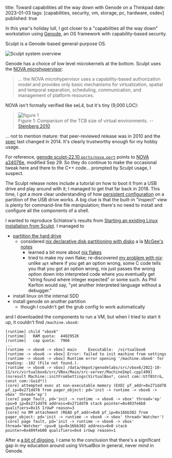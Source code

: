 title: Toward capabilities all the way down with Genode on a Thinkpad
date: 2023-01-03
tags: [capabilities, security, vm, storage, pc, hardware, osdev]
published: true

In this year's holiday lull, I got closer to a "capabilities all the way down" workstation using [Genode](https://genode.org/), an OS framework with capability-based security.

Sculpt is a Genode-based general-purpose OS.

![Sculpt system overview](https://genode.org/documentation/articles/sculpt_overview.png)

Genode has a choice of low level microkernels at the bottom.
Sculpt uses the [NOVA microhypervisor](http://hypervisor.org/):

> ... the NOVA microhypervisor uses a capability-based authorization model and provides only basic mechanisms for virtualization, spatial and temporal separation, scheduling, communication, and management of platform resources.

NOVA isn't formally verified like seL4, but it's tiny (9,000 LOC):

> ![figure 1](https://user-images.githubusercontent.com/150986/210296418-9ce6f1e6-ce31-4328-96e9-8009a815d7cc.png)  
> Figure 1: Comparison of the TCB size of virtual environments.
> -- [Steinberg 2010](http://hypervisor.org/eurosys2010.pdf)

... not to mention mature: that peer-reviewed release was in 2010 and the [spec](https://github.com/alex-ab/NOVA/blob/a34076e/doc/specification.pdf) last changed in 2014.
It's clearly trustworthy enough for my hobby usage.

For reference, [genode sculpt-22.10 `ports/nova.port`](https://github.com/genodelabs/genode/blob/sculpt-22.10/repos/base-nova/ports/nova.port) points to [NOVA a34076e](https://github.com/alex-ab/NOVA/tree/a34076e), modified Sep 29. So they do continue to make the occasional tweak here and there to the C++ code... prompted by Sculpt usage, I suspect.

The Sculpt release notes include a tutorial on how to boot it from a USB drive and play around with it; I managed to get that far back in 2018. This time, I got a more clear understanding of how [persistent configuration](https://genode.org/documentation/articles/sculpt-22-10#Making_customizations_permanent) on a partition of the USB drive works. A big clue is that the built-in "inspect" view is plenty for command-line file manipulation; there's no need to install and configure all the components of a shell.

I wanted to reproduce Schlatow's results from [Starting an existing Linux installation from Sculpt](https://genodians.org/jschlatow/2021-04-23-start-existing-linux-from-sculpt). I managed to

 - [partition the hard drive](https://github.com/dckc/madmode-blog/issues/49#issuecomment-1356447232)
   - considered [nix declarative disk partitioning with disko](https://github.com/nix-community/disko) a la [McGee's notes](https://lobste.rs/s/aamjm7/setting_up_my_new_laptop_nix_style)
     - learned a bit more about [nix flakes](https://nixos.org/manual/nix/unstable/command-ref/new-cli/nix3-flake.html)
     - tried to make my own flake; re-discovered [my problem with nix](https://lobste.rs/s/ff54p1/how_nix_nixos_get_so_close_perfect#c_po5s5h): unlike `apt` where if you get an option wrong, some C code tells you that you got an option wrong, nix just passes the wrong option down into interpreted code where you eventually get “string found where integer expected” or some such. As Phil Karlton would say, "yet another interpreted language without a debugger."
 - install linux on the internal SDD
 - install genode on another partition
   - though I couldn't get the grub config to work automatically

and I downloaded the components to run a VM, but when I tried to start it up, it couldn't find `/machine.vbox6`:

```
[runtime] child "vbox6"
[runtime]   RAM quota:  4402952K
[runtime]   cap quota:  7966
...
[runtime -> vbox6 -> vbox] main     Executable:  /virtualbox6
[runtime -> vbox6 -> vbox] Error: failed to init machine from settings
[runtime -> vbox6 -> vbox] Runtime error opening '/machine.vbox6' for reading: -102 (File not found.).
[runtime -> vbox6 -> vbox] /data/depot/genodelabs/src/vbox6/2022-10-11/src/virtualbox6/src/VBox/Main/src-server/MachineImpl.cpp[499] (nsresult Machine::initFromSettings(VirtualBox*, const com::Utf8Str&, const com::Guid*))
[core] attempted exec at non-executable memory (EXEC pf_addr=0x271dd78 pf_ip=0x271dd78 from pager_object: pd='init -> runtime -> vbox6 -> vbox' thread='ep') 
[core] page fault, pd='init -> runtime -> vbox6 -> vbox' thread='ep' cpu=0 ip=0x271dd78 address=0x271dd78 stack pointer=0x403fe6b8 qualifiers=0x15 IrUwP reason=3
[core] no RM attachment (READ pf_addr=0x0 pf_ip=0x16bb302 from pager_object: pd='init -> runtime -> vbox6 -> vbox' thread='Watcher') 
[core] page fault, pd='init -> runtime -> vbox6 -> vbox' thread='Watcher' cpu=0 ip=0x16bb302 address=0x0 stack pointer=0x409feb00 qualifiers=0x4 irUwp reason=1
```

After a [a bit of diigoing](https://www.diigo.com/user/dckc-madmode), I came to the conclusion that there's a significant gap in my education around using VirtualBox in general, never mind in Genode.
